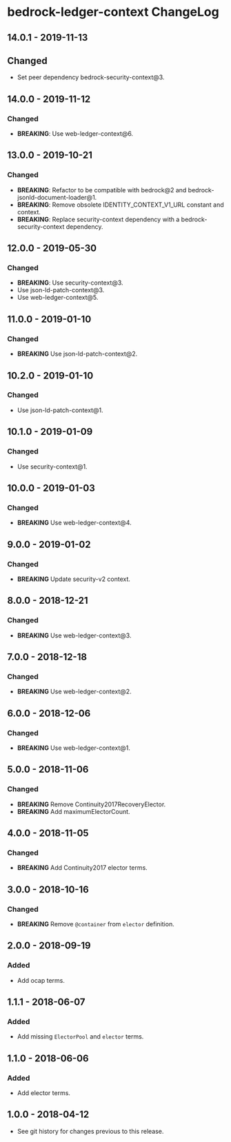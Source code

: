 # bedrock-ledger-context ChangeLog

## 14.0.1 - 2019-11-13

## Changed
- Set peer dependency bedrock-security-context@3.

## 14.0.0 - 2019-11-12

### Changed
- **BREAKING**: Use web-ledger-context@6.

## 13.0.0 - 2019-10-21

### Changed
- **BREAKING**: Refactor to be compatible with bedrock@2 and
  bedrock-jsonld-document-loader@1.
- **BREAKING**: Remove obsolete IDENTITY_CONTEXT_V1_URL constant and context.  
- **BREAKING**: Replace security-context dependency with a
  bedrock-security-context dependency.

## 12.0.0 - 2019-05-30

### Changed
- **BREAKING**: Use security-context@3.
- Use json-ld-patch-context@3.
- Use web-ledger-context@5.

## 11.0.0 - 2019-01-10

### Changed
- **BREAKING** Use json-ld-patch-context@2.

## 10.2.0 - 2019-01-10

### Changed
- Use json-ld-patch-context@1.

## 10.1.0 - 2019-01-09

### Changed
- Use security-context@1.

## 10.0.0 - 2019-01-03

### Changed
- **BREAKING** Use web-ledger-context@4.

## 9.0.0 - 2019-01-02

### Changed
- **BREAKING** Update security-v2 context.

## 8.0.0 - 2018-12-21

### Changed
- **BREAKING** Use web-ledger-context@3.

## 7.0.0 - 2018-12-18

### Changed
- **BREAKING** Use web-ledger-context@2.

## 6.0.0 - 2018-12-06

### Changed
- **BREAKING** Use web-ledger-context@1.

## 5.0.0 - 2018-11-06

### Changed
- **BREAKING** Remove Continuity2017RecoveryElector.
- **BREAKING** Add maximumElectorCount.

## 4.0.0 - 2018-11-05

### Changed
- **BREAKING** Add Continuity2017 elector terms.

## 3.0.0 - 2018-10-16

### Changed
- **BREAKING** Remove `@container` from `elector` definition.

## 2.0.0 - 2018-09-19

### Added
- Add ocap terms.

## 1.1.1 - 2018-06-07

### Added
- Add missing `ElectorPool` and `elector` terms.

## 1.1.0 - 2018-06-06

### Added
- Add elector terms.

## 1.0.0 - 2018-04-12

- See git history for changes previous to this release.

